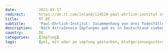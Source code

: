 ```yaml
---
date:          2021-03-17
redirect:      https://de.rt.com/inland/114528-paul-ehrlich-institut-zusammenhang-von-todesfaellen-astrazeneca-impfung/
title:         RT DE
subtitle:      'Paul-Ehrlich-Institut: Zusammenhang von drei Todesfällen mit AstraZeneca-Impfung "nicht unplausibel"'
description:   'Nach AstraZeneca-Impfungen gab es in Deutschland sieben Thrombose-Fälle bei Personen zwischen 20 und 50 Jahren, drei Personen starben. Ein "kausaler Zusammenhang" werde derzeit geprüft, sei aber "nicht unplausibel", warnt das Paul-Ehrlich-Institut. Geimpfte sollten auf Symptome achten.'
country:       DE
categories:    [Impfung]
tags:          [pei, mit oder an impfung gestorben, blutgerinnungsstörungen, astrazeneca]
---
```

